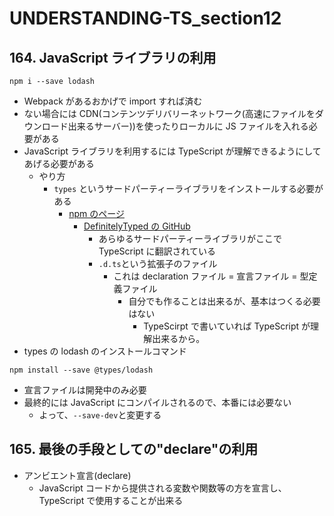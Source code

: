 # UNDERSTANDING-TS_section12

## 164. JavaScript ライブラリの利用

```NPM Config
npm i --save lodash
```

- Webpack があるおかげで import すれば済む
- ない場合には CDN(コンテンツデリバリーネットワーク(高速にファイルをダウンロード出来るサーバー))を使ったりローカルに JS ファイルを入れる必要がある
- JavaScript ライブラリを利用するには TypeScript が理解できるようにしてあげる必要がある
  - やり方
    - `types` というサードパーティーライブラリをインストールする必要がある
      - [npm のページ](https://www.npmjs.com/package/@types/lodash)
        - [DefinitelyTyped の GitHub](https://github.com/DefinitelyTyped/DefinitelyTyped/tree/master/types/lodash)
          - あらゆるサードパーティーライブラリがここで TypeScript に翻訳されている
          - `.d.ts`という拡張子のファイル
            - これは declaration ファイル = 宣言ファイル = 型定義ファイル
              - 自分でも作ることは出来るが、基本はつくる必要はない
                - TypeScirpt で書いていれば TypeScript が理解出来るから。
- types の lodash のインストールコマンド

```NPM Config
npm install --save @types/lodash
```

- 宣言ファイルは開発中のみ必要
- 最終的には JavaScript にコンパイルされるので、本番には必要ない
  - よって、`--save-dev`と変更する

## 165. 最後の手段としての"declare"の利用

- アンビエント宣言(declare)
  - JavaScript コードから提供される変数や関数等の方を宣言し、TypeScript で使用することが出来る
